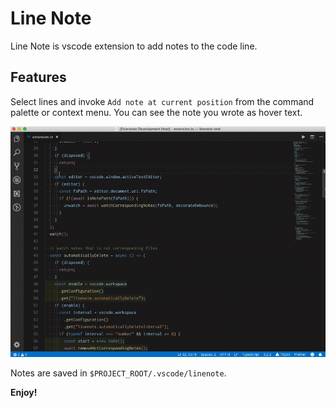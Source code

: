 # Line Note

Line Note is vscode extension to add notes to the code line.

## Features

Select lines and invoke `Add note at current position` from the command palette or context menu.
You can see the note you wrote as hover text.

![example](images/linenote.gif)

Notes are saved in `$PROJECT_ROOT/.vscode/linenote`.

**Enjoy!**
